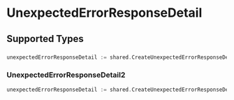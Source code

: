 # UnexpectedErrorResponseDetail


## Supported Types

### 

```go
unexpectedErrorResponseDetail := shared.CreateUnexpectedErrorResponseDetailStr(string{/* values here */})
```

### UnexpectedErrorResponseDetail2

```go
unexpectedErrorResponseDetail := shared.CreateUnexpectedErrorResponseDetailUnexpectedErrorResponseDetail2(shared.UnexpectedErrorResponseDetail2{/* values here */})
```

